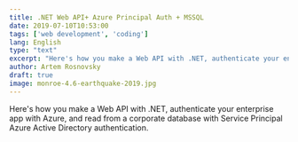 ```yaml
---
title: .NET Web API+ Azure Principal Auth + MSSQL
date: 2019-07-10T10:53:00
tags: ['web development', 'coding']
lang: English
type: "text"
excerpt: "Here's how you make a Web API with .NET, authenticate your enterprise app with Azure, and read from corporate database authenticating with Service Principal Azure Active Directory authentication."
author: Artem Rosnovsky
draft: true
image: monroe-4.6-earthquake-2019.jpg
---
```


Here's how you make a Web API with .NET, authenticate your enterprise app with Azure, and read from a corporate database with Service Principal Azure Active Directory authentication.
